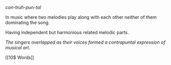 *con-truh-pun-tal*

In music where two melodies play along with each other neither of them dominating the song.

Having independent but harmonious related melodic parts.

*The singers overlapped as their voices formed a contrapuntal expression of musical art.*

[[10$ Words]]